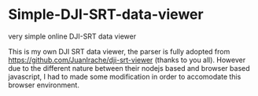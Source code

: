# Simple-DJI-SRT-data-viewer
very simple online DJI-SRT data viewer

This is my own DJI SRT data viewer, the parser is fully adopted from https://github.com/JuanIrache/dji-srt-viewer (thanks to you all).
However due to the different nature between their nodejs based and browser based javascript, I had to made some modification in order to accomodate this browser environment.

